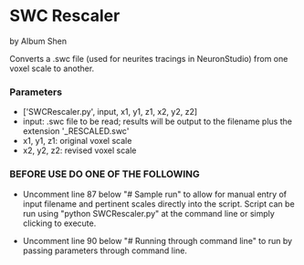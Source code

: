 SWC Rescaler
===================
by Album Shen

Converts a .swc file (used for neurites tracings in NeuronStudio) from one voxel scale to another.

### Parameters ###
* ['SWCRescaler.py', input, x1, y1, z1, x2, y2, z2]
* input:			.swc file to be read; results will be output to the filename plus the extension '_RESCALED.swc'
* x1, y1, z1:		original voxel scale
* x2, y2, z2:		revised voxel scale

### BEFORE USE DO ONE OF THE FOLLOWING ###
* Uncomment line 87 below "# Sample run" to allow for manual entry of input filename and pertinent scales directly into the script. Script can be run using "python SWCRescaler.py" at the command line or simply clicking to execute.

* Uncomment line 90 below "# Running through command line" to run by passing parameters through command line. 
